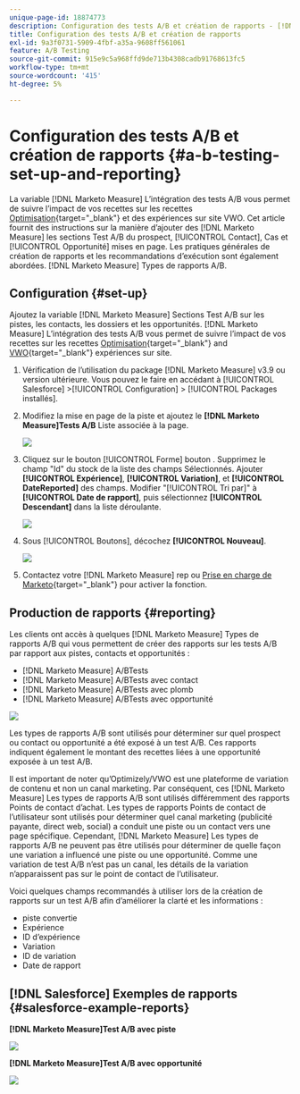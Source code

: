 ```yaml
---
unique-page-id: 18874773
description: Configuration des tests A/B et création de rapports - [!DNL Marketo Measure]
title: Configuration des tests A/B et création de rapports
exl-id: 9a3f0731-5909-4fbf-a35a-9608ff561061
feature: A/B Testing
source-git-commit: 915e9c5a968ffd9de713b4308cadb91768613fc5
workflow-type: tm+mt
source-wordcount: '415'
ht-degree: 5%

---
```


# Configuration des tests A/B et création de rapports {#a-b-testing-set-up-and-reporting}

La variable [!DNL Marketo Measure] L’intégration des tests A/B vous permet de suivre l’impact de vos recettes sur les recettes [Optimisation](https://www.optimizely.com/){target="_blank"} et des expériences sur site VWO. Cet article fournit des instructions sur la manière d’ajouter des [!DNL Marketo Measure] les sections Test A/B du prospect, [!UICONTROL Contact], Cas et [!UICONTROL Opportunité] mises en page. Les pratiques générales de création de rapports et les recommandations d’exécution sont également abordées. [!DNL Marketo Measure] Types de rapports A/B.

## Configuration {#set-up}

Ajoutez la variable [!DNL Marketo Measure] Sections Test A/B sur les pistes, les contacts, les dossiers et les opportunités. [!DNL Marketo Measure] L’intégration des tests A/B vous permet de suivre l’impact de vos recettes sur les recettes [Optimisation](https://www.optimizely.com/){target="_blank"} and [VWO](https://vwo.com/){target="_blank"} expériences sur site.

1. Vérification de l’utilisation du package [!DNL Marketo Measure] v3.9 ou version ultérieure. Vous pouvez le faire en accédant à [!UICONTROL Salesforce] >[!UICONTROL Configuration] > [!UICONTROL Packages installés].
1. Modifiez la mise en page de la piste et ajoutez le **[!DNL Marketo Measure]Tests A/B** Liste associée à la page.

   ![](assets/1.png)

1. Cliquez sur le bouton [!UICONTROL Forme] bouton . Supprimez le champ &quot;Id&quot; du stock de la liste des champs Sélectionnés. Ajouter **[!UICONTROL Expérience]**, **[!UICONTROL Variation]**, et **[!UICONTROL DateReported]** des champs. Modifier &quot;[!UICONTROL Tri par]&quot; à **[!UICONTROL Date de rapport]**, puis sélectionnez **[!UICONTROL Descendant]** dans la liste déroulante.

   ![](assets/2.png)

1. Sous [!UICONTROL Boutons], décochez **[!UICONTROL Nouveau]**.

   ![](assets/3.png)

1. Contactez votre [!DNL Marketo Measure] rep ou [Prise en charge de Marketo](https://nation.marketo.com/t5/support/ct-p/Support){target="_blank"} pour activer la fonction.

## Production de rapports {#reporting}

Les clients ont accès à quelques [!DNL Marketo Measure] Types de rapports A/B qui vous permettent de créer des rapports sur les tests A/B par rapport aux pistes, contacts et opportunités :

* [!DNL Marketo Measure] A/BTests
* [!DNL Marketo Measure] A/BTests avec contact
* [!DNL Marketo Measure] A/BTests avec plomb
* [!DNL Marketo Measure] A/BTests avec opportunité

![](assets/4.png)

Les types de rapports A/B sont utilisés pour déterminer sur quel prospect ou contact ou opportunité a été exposé à un test A/B. Ces rapports indiquent également le montant des recettes liées à une opportunité exposée à un test A/B.

Il est important de noter qu’Optimizely/VWO est une plateforme de variation de contenu et non un canal marketing. Par conséquent, ces [!DNL Marketo Measure] Les types de rapports A/B sont utilisés différemment des rapports Points de contact d’achat. Les types de rapports Points de contact de l’utilisateur sont utilisés pour déterminer quel canal marketing (publicité payante, direct web, social) a conduit une piste ou un contact vers une page spécifique. Cependant, [!DNL Marketo Measure] Les types de rapports A/B ne peuvent pas être utilisés pour déterminer de quelle façon une variation a influencé une piste ou une opportunité. Comme une variation de test A/B n’est pas un canal, les détails de la variation n’apparaissent pas sur le point de contact de l’utilisateur.

Voici quelques champs recommandés à utiliser lors de la création de rapports sur un test A/B afin d’améliorer la clarté et les informations :

* piste convertie
* Expérience
* ID d’expérience
* Variation
* ID de variation
* Date de rapport

## [!DNL Salesforce] Exemples de rapports {#salesforce-example-reports}

**[!DNL Marketo Measure]Test A/B avec piste**

![](assets/5.png)

**[!DNL Marketo Measure]Test A/B avec opportunité**

![](assets/6.png)
